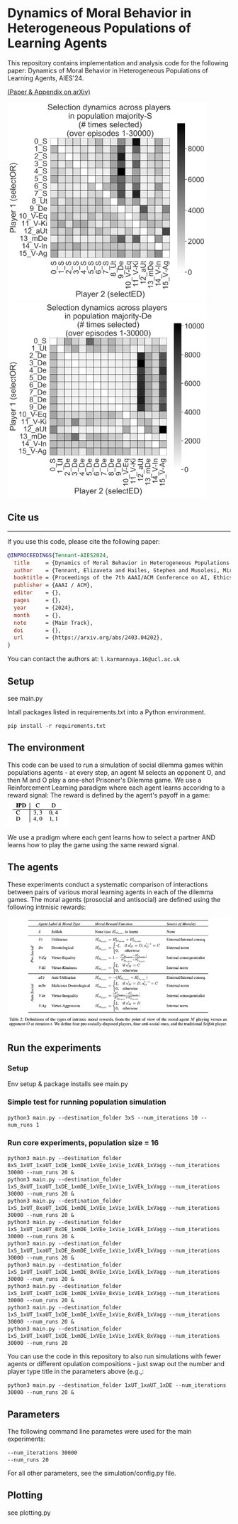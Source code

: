 # Dynamics of Moral Behavior in Heterogeneous Populations of Learning Agents

This repository contains implementation and analysis code for the following paper: 
Dynamics of Moral Behavior in Heterogeneous Populations of Learning Agents, AIES'24. 

[(Paper & Appendix on arXiv)](https://arxiv.org/abs/2403.04202) 

<img src="pics/pic0.png" alt="Selectiosn-eg0" width="450"/> <img src="pics/pic1.png" alt="Selectiosn-eg1" width="450"/>


## Cite us
***

If you use this code, please cite the following paper:

```bibtex
@INPROCEEDINGS{Tennant-AIES2024,
  title     = {Dynamics of Moral Behavior in Heterogeneous Populations of Learning Agents},
  author    = {Tennant, Elizaveta and Hailes, Stephen and Musolesi, Mirco},
  booktitle = {Proceedings of the 7th AAAI/ACM Conference on AI, Ethics & Society (AIES'24)},
  publisher = {AAAI / ACM},
  editor    = {},
  pages     = {},
  year      = {2024},
  month     = {},
  note      = {Main Track},
  doi       = {},
  url       = {https://arxiv.org/abs/2403.04202},
}

```

You can contact the authors at: `l.karmannaya.16@ucl.ac.uk`

## Setup

see main.py 

Intall packages listed in requirements.txt into a Python environment. 
```
pip install -r requirements.txt
```

## The environment 

This code can be used to run a simulation of social dilemma games within populations agents - at every step, an agent M selects an opponent O, and then M and O play a one-shot Prisoner's Dilemma game. We use a Reinforcement Learning paradigm where each agent learns accoridng to a reward signal:
The reward is defined by the agent's payoff in a game:
![Payoffs for players M and O](pics/payoffs.png)

We use a pradigm where each gent learns how to select a partner AND learns how to play the game using the same reward signal. 

## The agents 

These experiments conduct a systematic comparison of interactions between pairs of various moral learning agents in each of the dilemma games. The moral agents (prosocial and antisocial) are defined using the following intrnisic rewards: 

![Rewards](pics/moral_rewards.png)



## Run the experiments

### Setup 

Env setup & package installs 
see main.py 


### Simple test for running population simulation 
```
python3 main.py --destination_folder 3xS --num_iterations 10 --num_runs 1
```

### Run core experiments, population size = 16 
```
python3 main.py --destination_folder 8xS_1xUT_1xaUT_1xDE_1xmDE_1xVEe_1xVie_1xVEk_1xVagg --num_iterations 30000 --num_runs 20 & 
python3 main.py --destination_folder 1xS_8xUT_1xaUT_1xDE_1xmDE_1xVEe_1xVie_1xVEk_1xVagg --num_iterations 30000 --num_runs 20 & 
python3 main.py --destination_folder 1xS_1xUT_8xaUT_1xDE_1xmDE_1xVEe_1xVie_1xVEk_1xVagg --num_iterations 30000 --num_runs 20 & 
python3 main.py --destination_folder 1xS_1xUT_1xaUT_8xDE_1xmDE_1xVEe_1xVie_1xVEk_1xVagg --num_iterations 30000 --num_runs 20 & 
python3 main.py --destination_folder 1xS_1xUT_1xaUT_1xDE_8xmDE_1xVEe_1xVie_1xVEk_1xVagg --num_iterations 30000 --num_runs 20 & 
python3 main.py --destination_folder 1xS_1xUT_1xaUT_1xDE_1xmDE_8xVEe_1xVie_1xVEk_1xVagg --num_iterations 30000 --num_runs 20 & 
python3 main.py --destination_folder 1xS_1xUT_1xaUT_1xDE_1xmDE_1xVEe_8xVie_1xVEk_1xVagg --num_iterations 30000 --num_runs 20 & 
python3 main.py --destination_folder 1xS_1xUT_1xaUT_1xDE_1xmDE_1xVEe_1xVie_8xVEk_1xVagg --num_iterations 30000 --num_runs 20 & 
python3 main.py --destination_folder 1xS_1xUT_1xaUT_1xDE_1xmDE_1xVEe_1xVie_1xVEk_8xVagg --num_iterations 30000 --num_runs 20 
```

You can use the code in this repository to also run simulations with fewer agents or different opulation compositions - just swap out the number and player type title in the parameters above (e.g.,:

```
python3 main.py --destination_folder 1xUT_1xaUT_1xDE --num_iterations 30000 --num_runs 20 & 
``` 


## Parameters

The following command line parametes were used for the main experiments:
```
--num_iterations 30000 
--num_runs 20 
```

For all other parameters, see the simulation/config.py file. 

## Plotting 

see plotting.py



